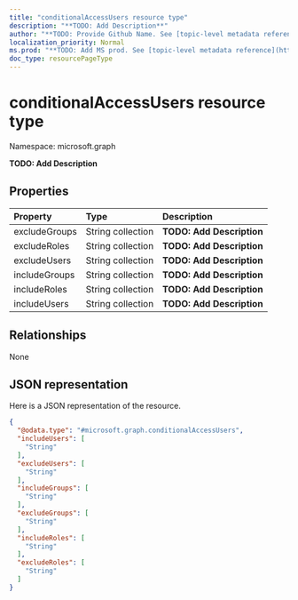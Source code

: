 ```yaml
---
title: "conditionalAccessUsers resource type"
description: "**TODO: Add Description**"
author: "**TODO: Provide Github Name. See [topic-level metadata reference](https://msgo.azurewebsites.net/add/document/guidelines/metadata.html#topic-level-metadata)**"
localization_priority: Normal
ms.prod: "**TODO: Add MS prod. See [topic-level metadata reference](https://msgo.azurewebsites.net/add/document/guidelines/metadata.html#topic-level-metadata)**"
doc_type: resourcePageType
---
```


# conditionalAccessUsers resource type


Namespace: microsoft.graph

**TODO: Add Description**

## Properties
|Property|Type|Description|
|:---|:---|:---|
|excludeGroups|String collection|**TODO: Add Description**|
|excludeRoles|String collection|**TODO: Add Description**|
|excludeUsers|String collection|**TODO: Add Description**|
|includeGroups|String collection|**TODO: Add Description**|
|includeRoles|String collection|**TODO: Add Description**|
|includeUsers|String collection|**TODO: Add Description**|

## Relationships
None

## JSON representation
Here is a JSON representation of the resource.
<!-- {
  "blockType": "resource",
  "@odata.type": "microsoft.graph.conditionalAccessUsers"
}
-->
``` json
{
  "@odata.type": "#microsoft.graph.conditionalAccessUsers",
  "includeUsers": [
    "String"
  ],
  "excludeUsers": [
    "String"
  ],
  "includeGroups": [
    "String"
  ],
  "excludeGroups": [
    "String"
  ],
  "includeRoles": [
    "String"
  ],
  "excludeRoles": [
    "String"
  ]
}
```

